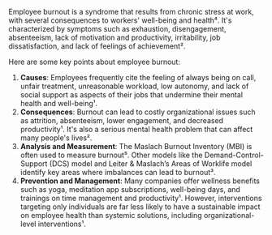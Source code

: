 
Employee burnout is a syndrome that results from chronic stress at work, with several consequences to workers' well-being and health⁴. It's characterized by symptoms such as exhaustion, disengagement, absenteeism, lack of motivation and productivity, irritability, job dissatisfaction, and lack of feelings of achievement².

Here are some key points about employee burnout:

1. **Causes**: Employees frequently cite the feeling of always being on call, unfair treatment, unreasonable workload, low autonomy, and lack of social support as aspects of their jobs that undermine their mental health and well-being¹.
2. **Consequences**: Burnout can lead to costly organizational issues such as attrition, absenteeism, lower engagement, and decreased productivity¹. It's also a serious mental health problem that can affect many people's lives².
3. **Analysis and Measurement**: The Maslach Burnout Inventory (MBI) is often used to measure burnout⁵. Other models like the Demand-Control-Support (DCS) model and Leiter & Maslach’s Areas of Worklife model identify key areas where imbalances can lead to burnout³.
4. **Prevention and Management**: Many companies offer wellness benefits such as yoga, meditation app subscriptions, well-being days, and trainings on time management and productivity¹. However, interventions targeting only individuals are far less likely to have a sustainable impact on employee health than systemic solutions, including organizational-level interventions¹.


